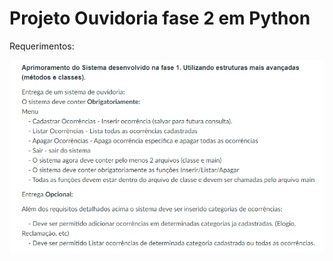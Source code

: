 # Projeto Ouvidoria fase 2 em Python

Requerimentos:

<img src="../../imagens/Ouvidoriav2-python.png" align="center" width="900">
